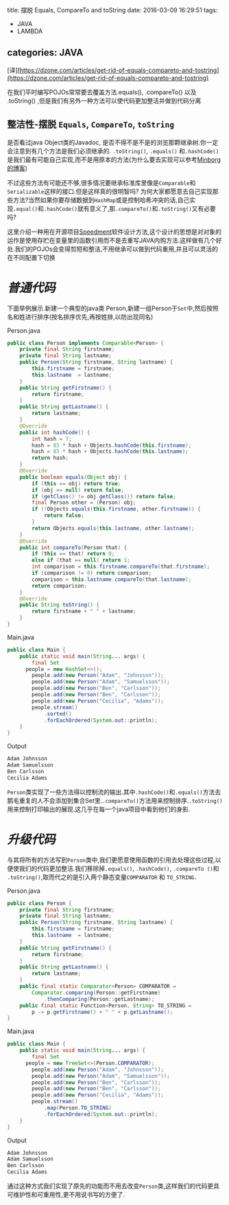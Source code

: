 title: 摆脱 Equals, CompareTo and toString
date: 2016-03-09 16:29:51
tags: 
- JAVA
- LAMBDA

categories: JAVA
---
[译][https://dzone.com/articles/get-rid-of-equals-compareto-and-tostring](https://dzone.com/articles/get-rid-of-equals-compareto-and-tostring)

在我们平时编写POJOs常常要去覆盖方法.equals(), .compareTo() 以及 .toString() ,但是我们有另外一种方法可以使代码更加整洁并做到代码分离

## 整洁性-摆脱 `Equals`, `CompareTo`, `toString`

是否看过java Object类的Javadoc, 是否不得不是不是的浏览那颗继承树.你一定会注意到有几个方法是我们必须继承的.
`.toString()`, `.equals()` 和`.hashCode()`是我们最有可能自己实现,而不是用原本的方法(为什么要去实现可以参考[Minborg的博客](https://minborgsjavapot.blogspot.com/2014/10/new-java-8-object-support-mixin-pattern.html))

不过这些方法有可能还不够,很多情况要继承标准库里像是`Comparable`和`Serializable`这样的接口.但是这样真的很明智吗?
为何大家都愿意去自己实现那些方法?当然如果你要存储数据到`HashMap`或是控制哈希冲突的话,自己实现`.equal()`和`.hashCode()`就有意义了,那`.compareTo()`和`.toString()`又有必要吗?

这里介绍一种用在开源项目[Speedment](https://github.com/speedment/speedment)软件设计方法,这个设计的思想是对对象的运作是使用存贮在变量里的函数引用而不是去重写JAVA内购方法.这样做有几个好处.我们的POJOs会变得剪短和整洁,不用继承可以做到代码重用,并且可以灵活的在不同配置下切换
<!--more-->

# *普通代码*
下面举例展示.新建一个典型的java类 Person,新建一组Person于`Set`中,然后按照名和姓进行排序(按名排序优先,再按姓排,以防出现同名)

Person.java
``` java
public class Person implements Comparable<Person> {
    private final String firstname;
    private final String lastname;
    public Person(String firstname, String lastname) {
        this.firstname = firstname;
        this.lastname  = lastname;
    }
    public String getFirstname() {
        return firstname;
    }
    public String getLastname() {
        return lastname;
    }
    @Override
    public int hashCode() {
        int hash = 7;
        hash = 83 * hash + Objects.hashCode(this.firstname);
        hash = 83 * hash + Objects.hashCode(this.lastname);
        return hash;
    }
    @Override
    public boolean equals(Object obj) {
        if (this == obj) return true;
        if (obj == null) return false;
        if (getClass() != obj.getClass()) return false;
        final Person other = (Person) obj;
        if (!Objects.equals(this.firstname, other.firstname)) {
            return false;
        }
        return Objects.equals(this.lastname, other.lastname);
    }
    @Override
    public int compareTo(Person that) {
        if (this == that) return 0;
        else if (that == null) return 1;
        int comparison = this.firstname.compareTo(that.firstname);
        if (comparison != 0) return comparison;
        comparison = this.lastname.compareTo(that.lastname);
        return comparison;
    }
    @Override
    public String toString() {
        return firstname + " " + lastname;
    }
}
```

Main.java
``` java
public class Main {
    public static void main(String... args) {
        final Set
      people = new HashSet<>();
        people.add(new Person("Adam", "Johnsson"));
        people.add(new Person("Adam", "Samuelsson"));
        people.add(new Person("Ben", "Carlsson"));
        people.add(new Person("Ben", "Carlsson"));
        people.add(new Person("Cecilia", "Adams"));
        people.stream()
            .sorted()
            .forEachOrdered(System.out::println);
    }
}
```

Output
``` bash
Adam Johnsson
Adam Samuelsson
Ben Carlsson
Cecilia Adams
```
`Person`类实现了一些方法得以控制流的输出.其中`.hashCode()`和`.equals()`方法去鹅毛重复的人不会添加到集合Set里.`.compareTo()`方法用来控制排序.`.toString()`用来控制打印输出的展现.这几乎在每一个java项目中看到他们的身影.


# *升级代码*

与其将所有的方法写到`Person`类中,我们更愿意使用函数的引用去处理这些过程,以便使我们的代码更加整洁.我们移除掉`.equals()`, `.hashCode()`, `.compareTo ()`和 `.toString()`,取而代之的是引入两个静态变量`COMPARATOR` 和 `TO_STRING.`

Person.java
``` java
public class Person {
    private final String firstname;
    private final String lastname;
    public Person(String firstname, String lastname) {
        this.firstname = firstname;
        this.lastname  = lastname;
    }
    public String getFirstname() {
        return firstname;
    }
    public String getLastname() {
        return lastname;
    }
    public final static Comparator<Person> COMPARATOR =
        Comparator.comparing(Person::getFirstname)
            .thenComparing(Person::getLastname);
    public final static Function<Person, String> TO_STRING =
        p -> p.getFirstname() + " " + p.getLastname();
}
```
Main.java
``` java
public class Main {
    public static void main(String... args) {
        final Set
      people = new TreeSet<>(Person.COMPARATOR);
        people.add(new Person("Adam", "Johnsson"));
        people.add(new Person("Adam", "Samuelsson"));
        people.add(new Person("Ben", "Carlsson"));
        people.add(new Person("Ben", "Carlsson"));
        people.add(new Person("Cecilia", "Adams"));
        people.stream()
            .map(Person.TO_STRING)
            .forEachOrdered(System.out::println);
    }
}
```

Output
``` bash
Adam Johnsson
Adam Samuelsson
Ben Carlsson
Cecilia Adams
```

通过这种方式我们实现了原先的功能而不用去改变`Person`类,这样我们的代码更具可维护性和可重用性,更不用说书写的方便了.